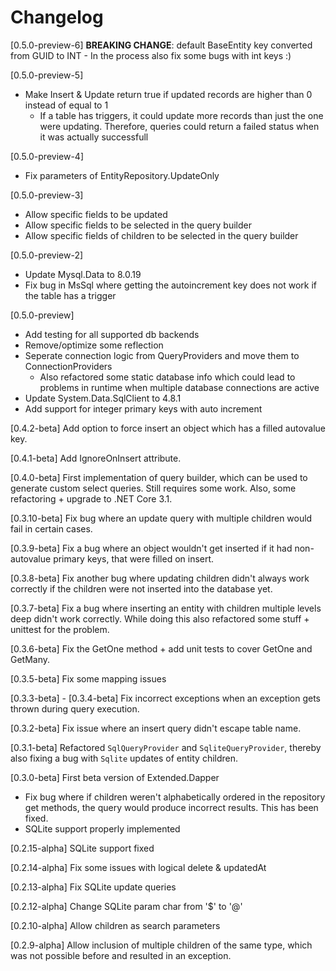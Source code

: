 # Changelog

[0.5.0-preview-6]
**BREAKING CHANGE**: default BaseEntity key converted from GUID to INT
    - In the process also fix some bugs with int keys :)

[0.5.0-preview-5]
- Make Insert & Update return true if updated records are higher than 0 instead of equal to 1
    - If a table has triggers, it could update more records than just the one were updating. Therefore, queries could
    return a failed status when it was actually successfull

[0.5.0-preview-4]
- Fix parameters of EntityRepository.UpdateOnly

[0.5.0-preview-3]
- Allow specific fields to be updated
- Allow specific fields to be selected in the query builder
- Allow specific fields of children to be selected in the query builder

[0.5.0-preview-2]
- Update Mysql.Data to 8.0.19
- Fix bug in MsSql where getting the autoincrement key does not work if the table has a trigger

[0.5.0-preview]
- Add testing for all supported db backends
- Remove/optimize some reflection
- Seperate connection logic from QueryProviders and move them to ConnectionProviders
    - Also refactored some static database info which could lead to problems in runtime when multiple database connections are active
- Update System.Data.SqlClient to 4.8.1
- Add support for integer primary keys with auto increment

[0.4.2-beta]
Add option to force insert an object which has a filled autovalue key.

[0.4.1-beta] 
Add IgnoreOnInsert attribute.

[0.4.0-beta]
First implementation of query builder, which can be used to generate custom select queries. Still requires some work. Also, some refactoring + upgrade to .NET Core 3.1.

[0.3.10-beta]
Fix bug where an update query with multiple children would fail in certain cases.

[0.3.9-beta]
Fix a bug where an object wouldn't get inserted if it had non-autovalue primary keys, that were filled on insert.

[0.3.8-beta]
Fix another bug where updating children didn't always work correctly if the children
were not inserted into the database yet.

[0.3.7-beta]
Fix a bug where inserting an entity with children multiple levels deep didn't work correctly. While doing this also refactored some stuff + unittest for the problem.

[0.3.6-beta]
Fix the GetOne<T> method + add unit tests to cover GetOne<T> and GetMany<T>.

[0.3.5-beta]
Fix some mapping issues

[0.3.3-beta] - [0.3.4-beta]
Fix incorrect exceptions when an exception gets thrown during query execution.

[0.3.2-beta] 
Fix issue where an insert query didn't escape table name.

[0.3.1-beta]
Refactored `SqlQueryProvider` and `SqliteQueryProvider`, thereby also fixing a bug with `Sqlite` updates of entity children.

[0.3.0-beta]
First beta version of Extended.Dapper

- Fix bug where if children weren't alphabetically ordered in the repository get methods, the query would produce incorrect results. This has been fixed.
- SQLite support properly implemented

[0.2.15-alpha] 
SQLite support fixed

[0.2.14-alpha] 
Fix some issues with logical delete & updatedAt

[0.2.13-alpha]
Fix SQLite update queries

[0.2.12-alpha]
Change SQLite param char from '$' to '@'

[0.2.10-alpha]
Allow children as search parameters

[0.2.9-alpha]
Allow inclusion of multiple children of the same type, which was not possible before and resulted in an exception.